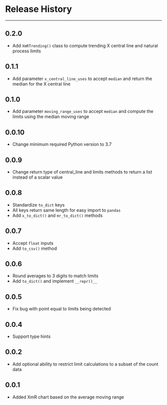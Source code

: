 # Release History

---

## 0.2.0

- Add `XmRTrending()` class to compute trending X central line and natural process limits

## 0.1.1

- Add parameter `x_central_line_uses` to accept `median` and return the median for the X central line

## 0.1.0

- Add parameter `moving_range_uses` to accept `median` and compute the limits using the median moving range

## 0.0.10

- Change minimum required Python version to 3.7

## 0.0.9

- Change return type of central_line and limits methods to return a list instead of a scalar value

## 0.0.8

- Standardize `to_dict` keys
- All keys return same length for easy import to `pandas`
- Add `x_to_dict()` and `mr_to_dict()` methods

## 0.0.7

- Accept `float` inputs
- Add `to_csv()` method

## 0.0.6

- Round averages to 3 digits to match limits
- Add `to_dict()` and implement `__repr()__`

## 0.0.5

- Fix bug with point equal to limits being detected

## 0.0.4

- Support type hints

## 0.0.2

- Add optional ability to restrict limit calculations to a subset of the count data

## 0.0.1

- Added XmR chart based on the average moving range
